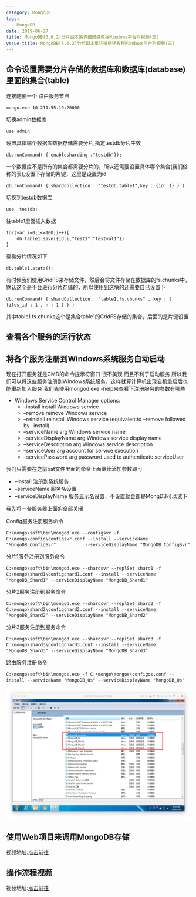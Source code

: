 ```yaml
---
category: MongoDB
tags:
  - MongoDB
date: 2019-06-27
title: MongoDB(3.6.2)分片副本集详细搭建教程Windows平台附视频(三)
vssue-title: MongoDB(3.6.2)分片副本集详细搭建教程Windows平台附视频(三)
---
```


## 命令设置需要分片存储的数据库和数据库(database)里面的集合(table)
连接随便一个 路由服务节点
```
mongo.exe 10.211.55.19:20000
```
切换admin数据库
```
use admin
```
设置具体哪个数据库数据存储需要分片,指定testdb分片生效
```
db.runCommand( { enablesharding :"testdb"});
```
一个数据库不是所有的集合都需要分片的，所以还需要设置具体哪个集合(我们俗称的表),设置下存储的片键，这里是设置为id
```
db.runCommand( { shardcollection : "testdb.table1",key : {id: 1} } )
```
切换到testdb数据库
```
use  testdb;
```
往table1里面插入数据
```
for(var i=0;i<=100;i++){
	db.table1.save({id:i,"test1":"testval1"})
}
```
查看分片情况如下
```
db.table1.stats();
```
有时候我们使用GridFS来存储文件，然后会将文件存储在数据库的fs.chunks中，默认这个是不会进行分片存储的，所以使用到这块的还需要自己设置下
```
db.runCommand( { shardCollection : "table1.fs.chunks" , key : { files_id : 1 , n : 1 } } )
```
其中table1.fs.chunks这个是集合table1的GridFS存储的集合，后面的是片键设置


## 查看各个服务的运行状态

## 将各个服务注册到Windows系统服务自动启动
现在打开服务就是CMD的命令提示符窗口  很不美观 而且不利于启动服务
所以我们可以将这些服务注册到Windows系统服务，这样就算计算机出现宕机重启后也能重新加入服务
我们先使用mongod.exe -help来查看下注册服务的参数有哪些
* Windows Service Control Manager options:
  * –install                    install Windows service
  * –remove                     remove Windows service
  * –reinstall                  reinstall Windows service (equivalentto –remove followed by –install)
  * –serviceName arg            Windows service name
  * –serviceDisplayName arg     Windows service display name
  * –serviceDescription arg     Windows service description
  * –serviceUser arg            account for service execution
  * –servicePassword arg        password used to authenticate serviceUser

我们只需要在之前bat文件里面的命令上面继续添加参数即可

* –install                      注册到系统服务
* –serviceName                  服务名设置
* –serviceDisplayName           服务显示名设置，不设置就会都是MongDB可以试下

我先将一台服务器上面的全部关闭

Config服务注册服务命令

```
C:\mongo\soft\bin\mongod.exe --configsvr -f C:\mongo\config\configsvr.conf --install --serviceName "MongoDB_ConfigSvr"           --serviceDisplayName "MongoDB_ConfigSvr"

```
分片1服务注册到服务命令

```
C:\mongo\soft\bin\mongod.exe --shardsvr --replSet shard1 -f C:\mongo\shard1\configchard1.conf --install --serviceName "MongoDB_Shard1" --serviceDisplayName "MongoDB_Shard1"
```

分片2服务注册到服务命令

```
C:\mongo\soft\bin\mongod.exe --shardsvr --replSet shard2 -f C:\mongo\shard2\configchard2.conf --install --serviceName "MongoDB_Shard2" --serviceDisplayName "MongoDB_Shard2"

```
分片3服务注册到服务命令

```
C:\mongo\soft\bin\mongod.exe --shardsvr --replSet shard3 -f C:\mongo\shard3\configchard3.conf --install --serviceName "MongoDB_Shard3" --serviceDisplayName "MongoDB_Shard3"
```

路由服务注册命令

```
C:\mongo\soft\bin\mongos.exe -f C:\mongo\mongos\configos.conf --install --serviceName "MongoDB_Os" --serviceDisplayName "MongoDB_Os"
```

![mongo-服务注册](../../../.vuepress/public/img/mongo/mongodb3-6-2/3/1-2.png)


## 使用Web项目来调用MongoDB存储

视频地址:[点击前往](https://v.youku.com/v_show/id_XMzMxMzM0ODcwMA==.html?spm=a2hzp.8244740.0.0)

## 操作流程视频

视频地址:[点击前往](https://v.youku.com/v_show/id_XMzMxMzM0ODcwMA==.html?spm=a2hzp.8244740.0.0)